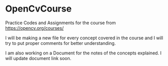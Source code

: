 # OpenCvCourse
Practice Codes and Assignments for the course from https://opencv.org/courses/

I will be making a new file for every concept covered in the course and I will try to put proper comments for better understanding.

I am also working on a Document for the notes of the concepts explained. I will update document link soon.

